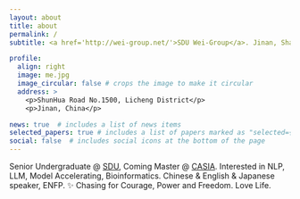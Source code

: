 ```yaml
---
layout: about
title: about
permalink: /
subtitle: <a href='http://wei-group.net/'>SDU Wei-Group</a>. Jinan, Shandong. <a href='mailto:wd_cas@163.com'> wd_cas@163.com</a>

profile:
  align: right
  image: me.jpg
  image_circular: false # crops the image to make it circular
  address: >
    <p>ShunHua Road No.1500, Licheng District</p>
    <p>Jinan, China</p>

news: true  # includes a list of news items
selected_papers: true # includes a list of papers marked as "selected={true}"
social: false  # includes social icons at the bottom of the page
---
```


<!-- Write your biography here. Tell the world about yourself. Link to your favorite [subreddit](http://reddit.com). You can put a picture in, too. The code is already in, just name your picture `prof_pic.jpg` and put it in the `img/` folder.

Put your address / P.O. box / other info right below your picture. You can also disable any these elements by editing `profile` property of the YAML header of your `_pages/about.md`. Edit `_bibliography/papers.bib` and Jekyll will render your [publications page](/al-folio/publications/) automatically.

Link to your social media connections, too. This theme is set up to use [Font Awesome icons](http://fortawesome.github.io/Font-Awesome/) and [Academicons](https://jpswalsh.github.io/academicons/), like the ones below. Add your Facebook, Twitter, LinkedIn, Google Scholar, or just disable all of them. -->

Senior Undergraduate @ [SDU](https://www.sdu.edu.cn/), Coming Master @ [CASIA](http://www.ia.cas.cn/). Interested in NLP, LLM, Model Accelerating, Bioinformatics. Chinese & English & Japanese speaker, ENFP. ✨ Chasing for Courage, Power and Freedom. Love Life.

